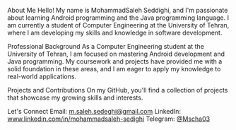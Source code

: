 About Me
Hello! My name is MohammadSaleh Seddighi, and I'm passionate about learning Android programming and the Java programming language. I am currently a student of Computer Engineering at the University of Tehran, where I am developing my skills and knowledge in software development.

Professional Background
As a Computer Engineering student at the University of Tehran, I am focused on mastering Android development and Java programming. My coursework and projects have provided me with a solid foundation in these areas, and I am eager to apply my knowledge to real-world applications.

Projects and Contributions
On my GitHub, you'll find a collection of projects that showcase my growing skills and interests.

Let's Connect
Email: m.saleh.sedeghi@gmail.com
LinkedIn: www.linkedin.com/in/mohammadsaleh-sedighi
Telegram: [@Mscha03](https://telegram.me/Mscha03)


